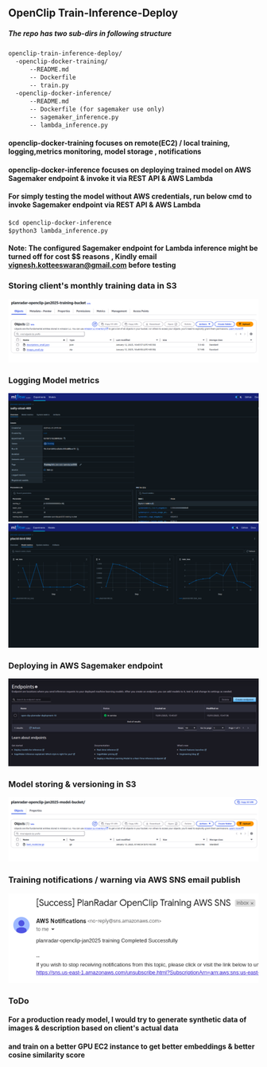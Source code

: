 ## OpenClip Train-Inference-Deploy ##

##### The repo has two sub-dirs in following structure #####

```
openclip-train-inference-deploy/
  -openclip-docker-training/
      --README.md
      -- Dockerfile
      -- train.py
  -openclip-docker-inference/
      --README.md
      -- Dockerfile (for sagemaker use only)
      -- sagemaker_inference.py
      -- lambda_inference.py
```


#### openclip-docker-training focuses on remote(EC2) / local training, logging,metrics monitoring, model storage , notifications ####
#### openclip-docker-inference focuses on deploying trained model on AWS Sagemaker endpoint & invoke it via REST API & AWS Lambda ####
#### For simply testing the model without AWS credentials, run below cmd to invoke Sagemaker endpoint via REST API & AWS Lambda ####
```
$cd openclip-docker-inference
$python3 lambda_inference.py
```
#### Note: The configured Sagemaker endpoint for Lambda inference might be turned off for cost $$ reasons , Kindly email vignesh.kotteeswaran@gmail.com before testing ###

### Storing client's monthly training data in S3 ###
![data_s3_storage.png](openclip-docker-training/data_s3_storage.png)

### Logging Model metrics ###

![mlflow_ui_model_metrics1.png](openclip-docker-training/mlflow_ui_model_metrics1.png)
![mlflow_ui_model_metrics.png](openclip-docker-training/mlflow_ui_model_metrics.png)

### Deploying in AWS Sagemaker endpoint ###
![sagemaker-endpoint.png](openclip-docker-training/sagemaker-endpoint.png)

### Model storing & versioning in S3 ###
![models3_storage.png](openclip-docker-training/model_s3_storage.png)

### Training notifications / warning via AWS SNS email publish ###

![notification&warning.png](openclip-docker-training/notification%26warning.png)

### ToDo ###

#### For a production ready model, I would try to generate synthetic data of images & description based on client's actual data ####
#### and train on a better GPU EC2 instance to get better embeddings & better cosine similarity score ####
